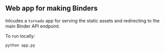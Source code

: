 Web app for making Binders
--------------------------

Inlcudes a `tornado` app for serving the static assets and redirecting to the main Binder API endpoint. 

To run locally:

```
python app.py
```

